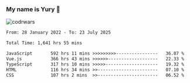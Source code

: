 ### My name is Yury 👋 
![codrwars](https://www.codewars.com/users/litury/badges/micro) 


<!--START_SECTION:waka-->

```txt
From: 28 January 2022 - To: 23 July 2025

Total Time: 1,641 hrs 55 mins

JavaScript       592 hrs 11 mins >>>>>>>>>----------------   36.07 %
Vue.js           366 hrs 43 mins >>>>>>-------------------   22.33 %
TypeScript       317 hrs 10 mins >>>>>--------------------   19.32 %
HTML             116 hrs 34 mins >>-----------------------   07.10 %
CSS              107 hrs 2 mins  >>-----------------------   06.52 %
```

<!--END_SECTION:waka-->

